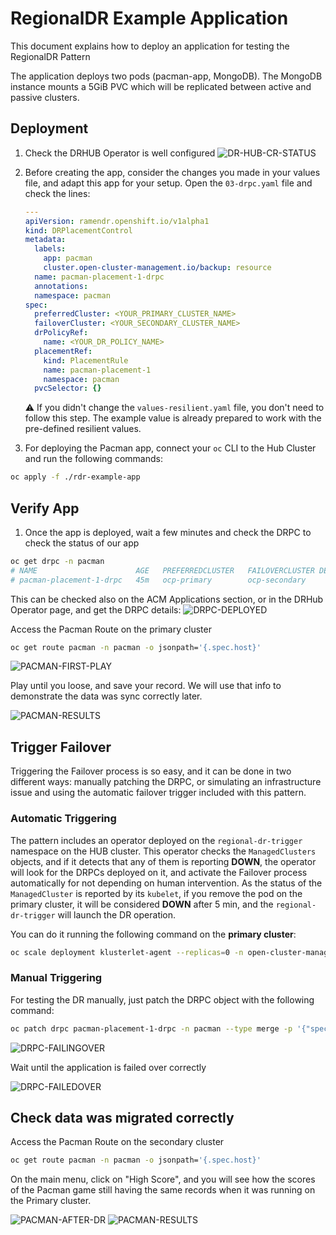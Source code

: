 # RegionalDR Example Application

This document explains how to deploy an application for testing the RegionalDR
Pattern

The application deploys two pods (pacman-app, MongoDB). The MongoDB instance
mounts a 5GiB PVC which will be replicated between active and passive clusters.

## Deployment

1. Check the DRHUB Operator is well configured
![DR-HUB-CR-STATUS][DR-HUB-CR-STATUS]

2. Before creating the app, consider the changes you made in your values file, and
adapt this app for your setup. Open the `03-drpc.yaml` file and check the lines:

    ```yaml
    ---
    apiVersion: ramendr.openshift.io/v1alpha1
    kind: DRPlacementControl
    metadata:
      labels:
        app: pacman
        cluster.open-cluster-management.io/backup: resource
      name: pacman-placement-1-drpc
      annotations:
      namespace: pacman
    spec:
      preferredCluster: <YOUR_PRIMARY_CLUSTER_NAME>
      failoverCluster: <YOUR_SECONDARY_CLUSTER_NAME>
      drPolicyRef:
        name: <YOUR_DR_POLICY_NAME>
      placementRef:
        kind: PlacementRule
        name: pacman-placement-1
        namespace: pacman
      pvcSelector: {}
    ```

    :warning: If you didn't change the `values-resilient.yaml` file, you don't need
    to follow this step. The example value is already prepared to work with the
    pre-defined resilient values.

3. For deploying the Pacman app, connect your `oc` CLI to the Hub Cluster and run
the following commands:

```sh
oc apply -f ./rdr-example-app
```

## Verify App

1. Once the app is deployed, wait a few minutes and check the DRPC to check the
status of our app

```sh
oc get drpc -n pacman
# NAME                      AGE   PREFERREDCLUSTER   FAILOVERCLUSTER DESIREDSTATE   CURRENTSTATE
# pacman-placement-1-drpc   45m   ocp-primary        ocp-secondary                  Deployed
```

This can be checked also on the ACM Applications section, or in the DRHub
Operator page, and get the DRPC details:
![DRPC-DEPLOYED][DRPC-DEPLOYED]

Access the Pacman Route on the primary cluster

```sh
oc get route pacman -n pacman -o jsonpath='{.spec.host}'
```

![PACMAN-FIRST-PLAY][PACMAN-FIRST-PLAY]

Play until you loose, and save your record. We will use that info to demonstrate
the data was sync correctly later.

![PACMAN-RESULTS][PACMAN-RESULTS]

## Trigger Failover

Triggering the Failover process is so easy, and it can be done in two different
ways: manually patching the DRPC, or simulating an infrastructure issue and
using the automatic failover trigger included with this pattern.

### Automatic Triggering

The pattern includes an operator deployed on the `regional-dr-trigger` namespace
on the HUB cluster. This operator checks the `ManagedClusters` objects, and if it
detects that any of them is reporting **DOWN**, the operator will look for the
DRPCs deployed on it, and activate the Failover process automatically for not
depending on human intervention. As the status of the `ManagedCluster` is reported
by its `kubelet`, if you remove the pod on the primary cluster, it will be
considered **DOWN** after 5 min, and the `regional-dr-trigger` will launch the
DR operation.

You can do it running the following command on the **primary cluster**:

```sh
oc scale deployment klusterlet-agent --replicas=0 -n open-cluster-management-agent
```

### Manual Triggering

For testing the DR manually, just patch the DRPC object with the following command:

```sh
oc patch drpc pacman-placement-1-drpc -n pacman --type merge -p '{"spec": {"action": "Failover"}}'
```

![DRPC-FAILINGOVER][DRPC-FAILINGOVER]

Wait until the application is failed over correctly

![DRPC-FAILEDOVER][DRPC-FAILEDOVER]

## Check data was migrated correctly

Access the Pacman Route on the secondary cluster

```sh
oc get route pacman -n pacman -o jsonpath='{.spec.host}'
```

On the main menu, click on "High Score", and you will see how the scores of the
Pacman game still having the same records when it was running on the Primary
cluster.

![PACMAN-AFTER-DR][PACMAN-AFTER-DR]
![PACMAN-RESULTS][PACMAN-RESULTS]

<!--LINKS-->
[DR-HUB-CR-STATUS]: ./rdr-example-app-images/dr-hub-cr-status.png
[DRPC-DEPLOYED]: ./rdr-example-app-images/drpc-deployed.png
[DRPC-FAILINGOVER]: ./rdr-example-app-images/drpc-failingover.png
[DRPC-FAILEDOVER]: ./rdr-example-app-images/drpc-failedover.png
[PACMAN-FIRST-PLAY]: ./rdr-example-app-images/pacman-first-play.png
[PACMAN-RESULTS]: ./rdr-example-app-images/pacman-results.png
[PACMAN-AFTER-DR]: ./rdr-example-app-images/pacman-after-dr.png
